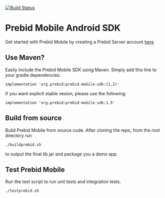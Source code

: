 [![Build Status](https://api.travis-ci.org/prebid/prebid-mobile-android.svg?branch=master)](https://travis-ci.org/prebid/prebid-mobile-android)

# Prebid Mobile Android SDK

Get started with Prebid Mobile by creating a Prebid Server account [here](http://prebid.org/prebid-mobile/prebid-mobile-pbs.html)

## Use Maven?

Easily include the Prebid Mobile SDK using Maven. Simply add this line to your gradle dependencies:

```
implementation 'org.prebid:prebid-mobile-sdk:[1,2)'
```
If you want explicit stable vesion, please use the following:
```
implementation 'org.prebid:prebid-mobile-sdk:1.5'
```


## Build from source

Build Prebid Mobile from source code. After cloning the repo, from the root directory run

```
./buildprebid.sh
```

to output the final lib jar and package you a demo app.


## Test Prebid Mobile

Run the test script to run unit tests and integration tests.

```
./testprebid.sh
```
